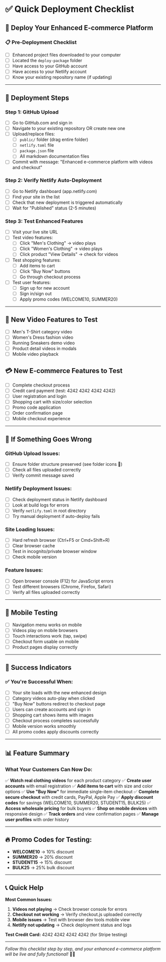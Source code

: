 # ✅ Quick Deployment Checklist

## 🎯 Deploy Your Enhanced E-commerce Platform

### 📋 Pre-Deployment Checklist
- [ ] Enhanced project files downloaded to your computer
- [ ] Located the `deploy-package` folder
- [ ] Have access to your GitHub account
- [ ] Have access to your Netlify account
- [ ] Know your existing repository name (if updating)

---

## 🚀 Deployment Steps

### Step 1: GitHub Upload
- [ ] Go to GitHub.com and sign in
- [ ] Navigate to your existing repository OR create new one
- [ ] Upload/replace files:
  - [ ] `public/` folder (drag entire folder)
  - [ ] `netlify.toml` file
  - [ ] `package.json` file  
  - [ ] All markdown documentation files
- [ ] Commit with message: "Enhanced e-commerce platform with videos and checkout"

### Step 2: Verify Netlify Auto-Deployment
- [ ] Go to Netlify dashboard (app.netlify.com)
- [ ] Find your site in the list
- [ ] Check that new deployment is triggered automatically
- [ ] Wait for "Published" status (2-5 minutes)

### Step 3: Test Enhanced Features
- [ ] Visit your live site URL
- [ ] Test video features:
  - [ ] Click "Men's Clothing" → video plays
  - [ ] Click "Women's Clothing" → video plays
  - [ ] Click product "View Details" → check for videos
- [ ] Test shopping features:
  - [ ] Add items to cart
  - [ ] Click "Buy Now" buttons
  - [ ] Go through checkout process
- [ ] Test user features:
  - [ ] Sign up for new account
  - [ ] Sign in/sign out
  - [ ] Apply promo codes (WELCOME10, SUMMER20)

---

## 🎥 New Video Features to Test
- [ ] Men's T-Shirt category video
- [ ] Women's Dress fashion video  
- [ ] Running Sneakers demo video
- [ ] Product detail videos in modals
- [ ] Mobile video playback

## 💳 New E-commerce Features to Test
- [ ] Complete checkout process
- [ ] Credit card payment (test: 4242 4242 4242 4242)
- [ ] User registration and login
- [ ] Shopping cart with size/color selection
- [ ] Promo code application
- [ ] Order confirmation page
- [ ] Mobile checkout experience

---

## 🔧 If Something Goes Wrong

### GitHub Upload Issues:
- [ ] Ensure folder structure preserved (see folder icons 📁)
- [ ] Check all files uploaded correctly
- [ ] Verify commit message saved

### Netlify Deployment Issues:
- [ ] Check deployment status in Netlify dashboard
- [ ] Look at build logs for errors
- [ ] Verify `netlify.toml` in root directory
- [ ] Try manual deployment if auto-deploy fails

### Site Loading Issues:
- [ ] Hard refresh browser (Ctrl+F5 or Cmd+Shift+R)
- [ ] Clear browser cache
- [ ] Test in incognito/private browser window
- [ ] Check mobile version

### Feature Issues:
- [ ] Open browser console (F12) for JavaScript errors
- [ ] Test different browsers (Chrome, Firefox, Safari)
- [ ] Verify all files uploaded correctly

---

## 📱 Mobile Testing
- [ ] Navigation menu works on mobile
- [ ] Videos play on mobile browsers  
- [ ] Touch interactions work (tap, swipe)
- [ ] Checkout form usable on mobile
- [ ] Product pages display correctly

---

## 🎉 Success Indicators

### ✅ You're Successful When:
- [ ] Your site loads with the new enhanced design
- [ ] Category videos auto-play when clicked
- [ ] "Buy Now" buttons redirect to checkout page
- [ ] Users can create accounts and sign in
- [ ] Shopping cart shows items with images
- [ ] Checkout process completes successfully
- [ ] Mobile version works smoothly
- [ ] All promo codes apply discounts correctly

---

## 📊 Feature Summary

### What Your Customers Can Now Do:
✅ **Watch real clothing videos** for each product category
✅ **Create user accounts** with email registration
✅ **Add items to cart** with size and color options
✅ **Use "Buy Now"** for immediate single-item checkout
✅ **Complete secure checkout** with credit cards, PayPal, Apple Pay
✅ **Apply discount codes** for savings (WELCOME10, SUMMER20, STUDENT15, BULK25)
✅ **Access wholesale pricing** for bulk buyers
✅ **Shop on mobile devices** with responsive design
✅ **Track orders** and view confirmation pages
✅ **Manage user profiles** with order history

---

## 🔥 Promo Codes for Testing:
- **WELCOME10** → 10% discount
- **SUMMER20** → 20% discount  
- **STUDENT15** → 15% discount
- **BULK25** → 25% bulk discount

---

## 📞 Quick Help

**Most Common Issues:**
1. **Videos not playing** → Check browser console for errors
2. **Checkout not working** → Verify checkout.js uploaded correctly
3. **Mobile issues** → Test with browser dev tools mobile view
4. **Netlify not updating** → Check deployment status and logs

**Test Credit Card:** 4242 4242 4242 4242 (for Stripe testing)

---

*Follow this checklist step by step, and your enhanced e-commerce platform will be live and fully functional!* 🚀✨
